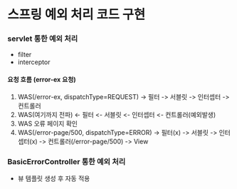 # 스프링 예외 처리 코드 구현

### servlet 통한 예외 처리
- filter
- interceptor

#### 요청 흐름 (error-ex 요청)
1. WAS(/error-ex, dispatchType=REQUEST) -> 필터 -> 서블릿 -> 인터셉터 -> 컨트롤러
2. WAS(여기까지 전파) <- 필터 <- 서블릿 <- 인터셉터 <- 컨트롤러(예외발생)
3. WAS 오류 페이지 확인
4. WAS(/error-page/500, dispatchType=ERROR) -> 필터(x) -> 서블릿 -> 인터셉터(x) -> 
컨트롤러(/error-page/500) -> View

### BasicErrorController 통한 예외 처리
- 뷰 템플릿 생성 후 자동 적용

